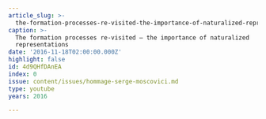 ```yaml
---
article_slug: >-
  the-formation-processes-re-visited-the-importance-of-naturalized-representations
caption: >-
  The formation processes re-visited – the importance of naturalized
  representations
date: '2016-11-18T02:00:00.000Z'
highlight: false
id: 4d9QHfDAnEA
index: 0
issue: content/issues/hommage-serge-moscovici.md
type: youtube
years: 2016

---
```

